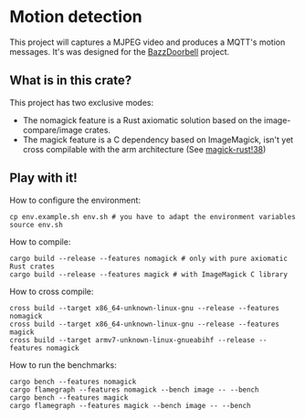 # Motion detection
This project will captures a MJPEG video and produces a MQTT's motion messages.
It's was designed for the [BazzDoorbell](https://github.com/guino/BazzDoorbell) project.

## What is in this crate?
This project has two exclusive modes:
- The nomagick feature is a Rust axiomatic solution based on the image-compare/image crates.
- The magick feature is a C dependency based on ImageMagick, isn't yet cross compilable with the arm architecture (See [magick-rust!38](https://github.com/nlfiedler/magick-rust/issues/38))

## Play with it!
How to configure the environment:
```shell
cp env.example.sh env.sh # you have to adapt the environment variables
source env.sh
```

How to compile:
```shell
cargo build --release --features nomagick # only with pure axiomatic Rust crates
cargo build --release --features magick # with ImageMagick C library
```

How to cross compile:
```shell
cross build --target x86_64-unknown-linux-gnu --release --features nomagick
cross build --target x86_64-unknown-linux-gnu --release --features magick
cross build --target armv7-unknown-linux-gnueabihf --release --features nomagick
```

How to run the benchmarks:
```shell
cargo bench --features nomagick
cargo flamegraph --features nomagick --bench image -- --bench
cargo bench --features magick
cargo flamegraph --features magick --bench image -- --bench
```
